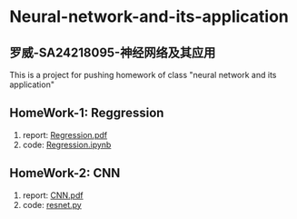 # Neural-network-and-its-application

## 罗威-SA24218095-神经网络及其应用

This is a project for pushing homework of class "neural network and its application"
## HomeWork-1: Reggression
1. report: [Regression.pdf](https://github.com/luowei02/Neural-network-and-its-application/blob/main/HW-1-Regression/HW-1-Regression.pdf)
2. code: [Regression.ipynb](https://github.com/luowei02/Neural-network-and-its-application/blob/main/HW-1-Regression/HW-1-Regression.ipynb)

## HomeWork-2: CNN
1. report: [CNN.pdf](https://github.com/luowei02/Neural-network-and-its-application/blob/main/HW-2-CNN/SA24218095-%E7%BD%97%E5%A8%81-HW2-CNN.pdf)
2. code: [resnet.py](https://github.com/luowei02/Neural-network-and-its-application/blob/main/HW-2-CNN/SA24218095-%E7%BD%97%E5%A8%81-HW-2-resnet.py)

